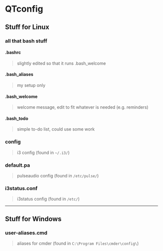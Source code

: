 # QTconfig

## Stuff for Linux
### all that bash stuff
#### .bashrc
> slightly edited so that it runs .bash_welcome
#### .bash_aliases
> my setup only
#### .bash_welcome
> welcome message, edit to fit whatever is needed (e.g. reminders)
#### .bash_todo
> simple to-do list, could use some work
### config
> i3 config (found in ```~/.i3/```)
### default.pa
> pulseaudio config (found in ```/etc/pulse/```)
### i3status.conf
> i3status config (found in ```/etc/```)

---
## Stuff for Windows
### user-aliases.cmd
> aliases for cmder (found in ```C:\Program Files\cmder\config\```)
